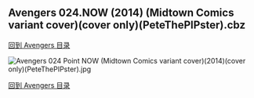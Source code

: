 ## Avengers 024.NOW (2014) (Midtown Comics variant cover)(cover only)(PeteThePIPster).cbz


[回到 Avengers 目录](https://github.com/alicewish/markdown/blob/master/series/Avengers.md)


![Avengers 024 Point NOW (Midtown Comics variant cover)(2014)(cover only)(PeteThePIPster).jpg](https://wx1.sinaimg.cn/large/6a9fdecaly1fr0rc4wufrj20zk1ite6r.jpg)

[回到 Avengers 目录](https://github.com/alicewish/markdown/blob/master/series/Avengers.md)

